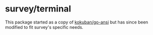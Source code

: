 # survey/terminal

This package started as a copy of [kokuban/go-ansi](http/github.com/k0kubun/go-ansi) but has since been modified to fit survey's specific needs.
